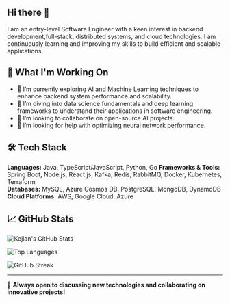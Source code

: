 ## Hi there 👋

I am an entry-level Software Engineer with a keen interest in backend development,full-stack, distributed systems, and cloud technologies. I am continuously learning and improving my skills to build efficient and scalable applications.

## 🚀 What I'm Working On

- 🔭 I’m currently exploring AI and Machine Learning techniques to enhance backend system performance and scalability.
- 🌱 I’m diving into data science fundamentals and deep learning frameworks to understand their applications in software engineering.
- 👯 I’m looking to collaborate on open-source AI projects.
- 🤔 I’m looking for help with optimizing neural network performance.

## 🛠️ Tech Stack

**Languages:** Java, TypeScript/JavaScript, Python, Go
**Frameworks & Tools:** Spring Boot, Node.js, React.js, Kafka, Redis, RabbitMQ, Docker, Kubernetes, Terraform  
**Databases:** MySQL, Azure Cosmos DB, PostgreSQL, MongoDB, DynamoDB  
**Cloud Platforms:** AWS, Google Cloud, Azure

## 📈 GitHub Stats

![Kejian's GitHub Stats](https://github-readme-stats.vercel.app/api?username=kejian-tong&show_icons=true&theme=radical)

![Top Languages](https://github-readme-stats.vercel.app/api/top-langs/?username=kejian-tong&layout=compact&theme=radical)

![GitHub Streak](https://github-readme-streak-stats.herokuapp.com/?user=kejian-tong&theme=radical)

---

🚀 **Always open to discussing new technologies and collaborating on innovative projects!**
